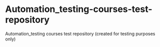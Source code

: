 # Automation_testing-courses-test-repository
Automation_testing courses test repository (created for testing purposes only)
